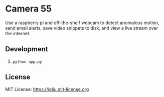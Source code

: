 Camera 55
==

Use a raspberry pi and off-the-shelf webcam to detect anomalous motion, send email alerts, save video snippets to disk, and view a live stream over the internet.

## Development

1. `python app.py`

## License
MIT License: https://igliu.mit-license.org
